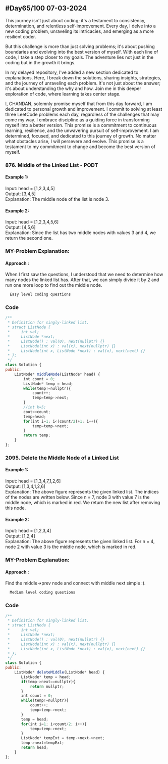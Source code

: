 
## #Day65/100 07-03-2024

This journey isn't just about coding; it's a testament to consistency, determination, and relentless self-improvement. Every day, I delve into a new coding problem, unraveling its intricacies, and emerging as a more resilient coder.

But this challenge is more than just solving problems; it's about pushing boundaries and evolving into the best version of myself. With each line of code, I take a step closer to my goals. The adventure lies not just in the coding but in the growth it brings.

In my delayed repository, I've added a new section dedicated to explanations. Here, I break down the solutions, sharing insights, strategies, and the journey of unraveling each problem. It's not just about the answer; it's about understanding the why and how. Join me in this deeper exploration of code, where learning takes center stage.

I, CHANDAN, solemnly promise myself that from this day forward, I am dedicated to personal growth and improvement. I commit to solving at least three LeetCode problems each day, regardless of the challenges that may come my way. I embrace discipline as a guiding force in transforming myself into a better version. This promise is a commitment to continuous learning, resilience, and the unwavering pursuit of self-improvement. I am determined, focused, and dedicated to this journey of growth. No matter what obstacles arise, I will persevere and evolve. This promise is a testament to my commitment to change and become the best version of myself.


### 876. Middle of the Linked List - PODT

#### Example 1:
Input: head = [1,2,3,4,5]\
Output: [3,4,5]\
Explanation: The middle node of the list is node 3.


#### Example 2:
Input: head = [1,2,3,4,5,6]\
Output: [4,5,6]\
Explanation: Since the list has two middle nodes with values 3 and 4, we return the second one.
### MY-Problem Explanation:

#### Approach :
When I first saw the questions, I understood that we need to determine how many nodes the linked list has. After that, we can simply divide it by 2 and run one more loop to find out the middle node.
```bash
  Easy level coding questions
```
### Code

```javascript
/**
 * Definition for singly-linked list.
 * struct ListNode {
 *     int val;
 *     ListNode *next;
 *     ListNode() : val(0), next(nullptr) {}
 *     ListNode(int x) : val(x), next(nullptr) {}
 *     ListNode(int x, ListNode *next) : val(x), next(next) {}
 * };
 */
class Solution {
public:
    ListNode* middleNode(ListNode* head) {
        int count = 0;
        ListNode* temp = head;
        while(temp!=nullptr){
            count++;
            temp=temp->next;
        }
        //int k=5;
        cout<<count;
        temp=head;
        for(int i=1; i<(count/2)+1; i++){
            temp=temp->next;
        }
        return temp;
    }
};
```

### 2095. Delete the Middle Node of a Linked List

#### Example 1:
Input: head = [1,3,4,7,1,2,6]\
Output: [1,3,4,1,2,6]\
Explanation:
The above figure represents the given linked list. The indices of the nodes are written below.
Since n = 7, node 3 with value 7 is the middle node, which is marked in red.
We return the new list after removing this node. 


#### Example 2:
Input: head = [1,2,3,4]\
Output: [1,2,4]\
Explanation:
The above figure represents the given linked list.
For n = 4, node 2 with value 3 is the middle node, which is marked in red.
### MY-Problem Explanation:

#### Approach :
Find the middle->prev node and connect with middle next simple :).
```bash
  Medium level coding questions
```
### Code

```javascript
/**
 * Definition for singly-linked list.
 * struct ListNode {
 *     int val;
 *     ListNode *next;
 *     ListNode() : val(0), next(nullptr) {}
 *     ListNode(int x) : val(x), next(nullptr) {}
 *     ListNode(int x, ListNode *next) : val(x), next(next) {}
 * };
 */
class Solution {
public:
    ListNode* deleteMiddle(ListNode* head) {
       ListNode* temp = head;
       if(temp->next==nullptr){
           return nullptr;
       }
       int count = 0;
       while(temp!=nullptr){
           count++;
           temp=temp->next;
       } 
       temp = head;
       for(int i=1; i<count/2; i++){
           temp=temp->next;
       }
       ListNode* tempExt = temp->next->next;
       temp->next=tempExt;
       return head;
    }
};
```